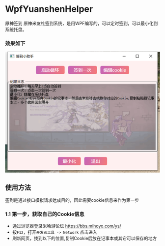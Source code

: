 # WpfYuanshenHelper
原神签到 原神米友社签到系统，是用WPF编写的，可以定时签到，可以最小化到系统托盘。
### 效果如下
![image](/WpfYuanshenHelper/88888.jpg)
## 使用方法
签到是通过接口模拟请求达成目的，因此需要cookie信息来作为第一步

### 1.1 第一步，获取自己的Cookie信息
- 通过浏览器登录米哈游论坛 https://bbs.mihoyo.com/ys/
- 按```F12```，打开```开发者工具 -> Network``` 点击进入
- 刷新网页，找到以下的位置,复制Cookie后放在记事本或其它可以保存的地方

